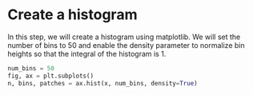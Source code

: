 # Create a histogram

In this step, we will create a histogram using matplotlib. We will set the number of bins to 50 and enable the density parameter to normalize bin heights so that the integral of the histogram is 1.

```python
num_bins = 50
fig, ax = plt.subplots()
n, bins, patches = ax.hist(x, num_bins, density=True)
```
